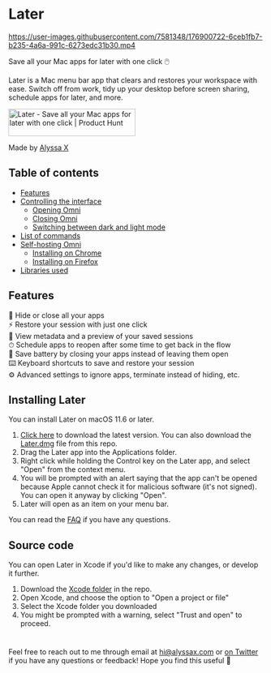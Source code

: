 # Later



https://user-images.githubusercontent.com/7581348/176900722-6ceb1fb7-b235-4a6a-991c-6273edc31b30.mp4


Save all your Mac apps for later with one click 🖱️

Later is a Mac menu bar app that clears and restores your workspace with ease. Switch off from work, tidy up your desktop before screen sharing, schedule apps for later, and more.


<a href="https://www.producthunt.com/posts/later-aa762753-cafe-475e-9acb-d534de9e6adf?utm_source=badge-featured&utm_medium=badge&utm_souce=badge-later&#0045;aa762753&#0045;cafe&#0045;475e&#0045;9acb&#0045;d534de9e6adf" target="_blank"><img src="https://api.producthunt.com/widgets/embed-image/v1/featured.svg?post_id=332569&theme=light" alt="Later - Save&#0032;all&#0032;your&#0032;Mac&#0032;apps&#0032;for&#0032;later&#0032;with&#0032;one&#0032;click | Product Hunt" style="width: 250px; height: 54px;" width="250" height="54" /></a>

Made by [Alyssa X](https://twitter.com/alyssaxuu)

## Table of contents

- [Features](#features)
- [Controlling the interface](#controlling-the-interface)
	- [Opening Omni](#opening-omni)
	- [Closing Omni](#closing-omni)
	- [Switching between dark and light mode](#switching-between-dark-and-light-mode)
- [List of commands](#list-of-commands)
- [Self-hosting Omni](#self-hosting-omni)
	- [Installing on Chrome](#installing-on-chrome)
	- [Installing on Firefox](#installing-on-firefox) 
- [Libraries used](#libraries-used)

## Features

👻 Hide or close all your apps<br> ⚡️ Restore your session with just one click<br> 👀 View metadata and a preview of your saved sessions<br> ⏱ Schedule apps to reopen after some time to get back in the flow<br> 🔋 Save battery by closing your apps instead of leaving them open<br> ⌨️ Keyboard shortcuts to save and restore your session<br> ⚙️ Advanced settings to ignore apps, terminate instead of hiding, etc.

## Installing Later
You can install Later on macOS 11.6 or later.
1. [Click here](https://github.com/alyssaxuu/later/raw/master/Later.dmg) to download the latest version. You can also download the [Later.dmg](https://github.com/alyssaxuu/later/blob/master/Later.dmg) file from this repo.
2.  Drag the Later app into the Applications folder.
3.  Right click while holding the Control key on the Later app, and select "Open" from the context menu.
4. You will be prompted with an alert saying that the app can't be opened because Apple cannot check it for malicious software (it's not signed). You can open it anyway by clicking "Open".
5. Later will open as an item on your menu bar.

You can read the [FAQ](https://necessary-duke-5f6.notion.site/FAQ-c1a7231ecf34441e9d3d6944199e4705) if you have any questions.

## Source code
You can open Later in Xcode if you'd like to make any changes, or develop it further.
1. Download the [Xcode folder](https://github.com/alyssaxuu/later/tree/master/xcode) in the repo.
2. Open Xcode, and choose the option to "Open a project or file"
3. Select the Xcode folder you downloaded
4. You might be prompted with a warning, select "Trust and open" to proceed.

#

Feel free to reach out to me through email at hi@alyssax.com or [on Twitter](https://twitter.com/alyssaxuu) if you have any questions or feedback! Hope you find this useful 💜
